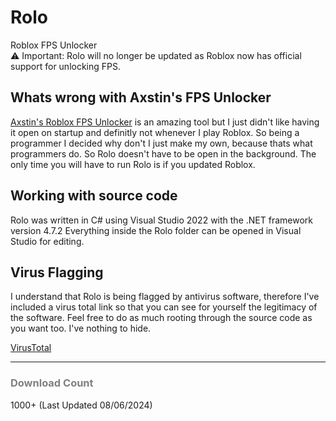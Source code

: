 <h1>Rolo</h1>
Roblox FPS Unlocker
<br>
⚠️ Important: Rolo will no longer be updated as Roblox now has official support for unlocking FPS.


<h2>Whats wrong with Axstin's FPS Unlocker</h2>
<a href="https://github.com/axstin/rbxfpsunlocker">Axstin's Roblox FPS Unlocker</a> is an amazing tool but I just didn't like having it open on startup and definitly not whenever I play Roblox. So being a programmer I decided why don't I just make my own, because thats what programmers do. So Rolo doesn't have to be open in the background. The only time you will have to run Rolo is if you updated Roblox.

<h2>Working with source code</h2>
Rolo was written in C# using Visual Studio 2022 with the .NET framework version 4.7.2
Everything inside the Rolo folder can be opened in Visual Studio for editing.

<h2>Virus Flagging</h2>
I understand that Rolo is being flagged by antivirus software, therefore I've included a virus total link so that you can see for yourself the legitimacy of the software. Feel free to do as much rooting through the source code as you want too. I've nothing to hide.

<a href="https://www.virustotal.com/gui/file/a2cc1101491ef8053dfa8b49268987e8f5c3e4824a7bf0f2084d058b401500fa">VirusTotal</a>

<hr>

<h3 style="color: grey;">Download Count</h3>
1000+ (Last Updated 08/06/2024)
